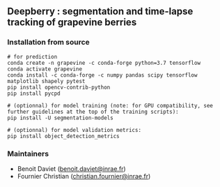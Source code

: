 ## Deepberry : segmentation and time-lapse tracking of grapevine berries

### Installation from source

    # for prediction
    conda create -n grapevine -c conda-forge python=3.7 tensorflow
    conda activate grapevine
    conda install -c conda-forge -c numpy pandas scipy tensorflow matplotlib shapely pytest
    pip install opencv-contrib-python
    pip install pycpd

    # (optionnal) for model training (note: for GPU compatibility, see further guidelines at the top of the training scripts): 
    pip install -U segmentation-models

    # (optionnal) for model validation metrics:
    pip install object_detection_metrics

### Maintainers

* Benoit Daviet (benoit.daviet@inrae.fr)
* Fournier Christian (christian.fournier@inrae.fr)




